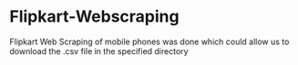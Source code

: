 # Flipkart-Webscraping
Flipkart Web Scraping of mobile phones was done which could allow us to download the .csv file in the specified directory
